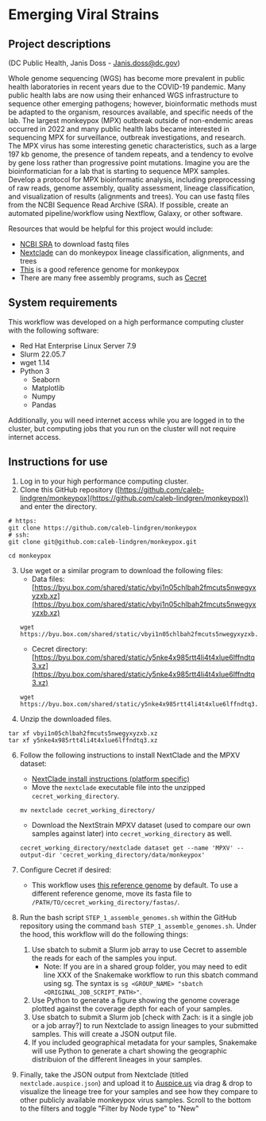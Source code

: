 # Emerging Viral Strains 

## Project descriptions

(DC Public Health, Janis Doss - Janis.doss@dc.gov)

Whole genome sequencing (WGS) has become more prevalent in public health laboratories in recent years due to the COVID-19 pandemic. Many public health labs are now using their enhanced WGS infrastructure to sequence other emerging pathogens; however, bioinformatic methods must be adapted to the organism, resources available, and specific needs of the lab. The largest monkeypox (MPX) outbreak outside of non-endemic areas occurred in 2022 and many public health labs became interested in sequencing MPX for surveillance, outbreak investigations, and research. The MPX virus has some interesting genetic characteristics, such as a large 197 kb genome, the presence of tandem repeats, and a tendency to evolve by gene loss rather than progressive point mutations. Imagine you are the bioinformatician for a lab that is starting to sequence MPX samples. Develop a protocol for MPX bioinformatic analysis, including preprocessing of raw reads, genome assembly, quality assessment, lineage classification, and visualization of results (alignments and trees). You can use fastq files from the NCBI Sequence Read Archive (SRA). If possible, create an automated pipeline/workflow using Nextflow, Galaxy, or other software.
 
Resources that would be helpful for this project would include:
- [NCBI SRA](https://www.ncbi.nlm.nih.gov/sra) to download fastq files
- [Nextclade](https://clades.nextstrain.org/) can do monkeypox lineage classification, alignments, and trees
- [This](https://www.ncbi.nlm.nih.gov/nuccore/NC_063383) is a good reference genome for monkeypox
- There are many free assembly programs, such as [Cecret](https://github.com/UPHL-BioNGS/Cecret)

## System requirements

This workflow was developed on a high performance computing cluster with the following software:

- Red Hat Enterprise Linux Server 7.9
- Slurm 22.05.7
- wget 1.14
- Python 3
    - Seaborn
    - Matplotlib
    - Numpy
    - Pandas
    
Additionally, you will need internet access while you are logged in to the cluster, but computing jobs that you run on the cluster will not require internet access. 

## Instructions for use

1. Log in to your high performance computing cluster. 
2. Clone this GitHub repository ([https://github.com/caleb-lindgren/monkeypox](https://github.com/caleb-lindgren/monkeypox)) and enter the directory.
```unix
# https:
git clone https://github.com/caleb-lindgren/monkeypox
# ssh:
git clone git@github.com:caleb-lindgren/monkeypox.git

cd monkeypox
```
3. Use wget or a similar program to download the following files:
    - Data files: [https://byu.box.com/shared/static/vbyi1n05chlbah2fmcuts5nwegyxyzxb.xz](https://byu.box.com/shared/static/vbyi1n05chlbah2fmcuts5nwegyxyzxb.xz)
    ```unix
    wget https://byu.box.com/shared/static/vbyi1n05chlbah2fmcuts5nwegyxyzxb.xz
    ```
    - Cecret directory: [https://byu.box.com/shared/static/y5nke4x985rtt4li4t4xlue6lffndtq3.xz](https://byu.box.com/shared/static/y5nke4x985rtt4li4t4xlue6lffndtq3.xz)
    ```unix
    wget https://byu.box.com/shared/static/y5nke4x985rtt4li4t4xlue6lffndtq3.xz
    ```
4. Unzip the downloaded files.
 ```unix
tar xf vbyi1n05chlbah2fmcuts5nwegyxyzxb.xz
tar xf y5nke4x985rtt4li4t4xlue6lffndtq3.xz
```
6. Follow the following instructions to install NextClade and the MPXV dataset:
    - [NextClade install instructions (platform specific)](https://docs.nextstrain.org/projects/nextclade/en/stable/user/nextclade-cli.html#download-from-command-line)
    - Move the `nextclade` executable file into the unzipped `cecret_working_directory`.
    ```unix
    mv nextclade cecret_working_directory/
    ```
    - Download the NextStrain MPXV dataset (used to compare our own samples against later) into `cecret_working_directory` as well.
    ```unix
    cecret_working_directory/nextclade dataset get --name 'MPXV' --output-dir 'cecret_working_directory/data/monkeypox'
    ```

6. Configure Cecret if desired:
    - This workflow uses [this reference genome](https://www.ncbi.nlm.nih.gov/nuccore/NC_063383) by default. To use a different reference genome, move its fasta file to `/PATH/TO/cecret_working_directory/fastas/`.
7. Run the bash script `STEP_1_assemble_genomes.sh` within the GitHub repository using the command `bash STEP_1_assemble_genomes.sh`. Under the hood, this workflow will do the following things:
    1. Use sbatch to submit a Slurm job array to use Cecret to assemble the reads for each of the samples you input.
        - Note: If you are in a shared group folder, you may need to edit line XXX of the Snakemake workflow to run this sbatch command using sg. The syntax is `sg <GROUP_NAME> "sbatch <ORIGINAL_JOB_SCRIPT_PATH>"`.
    2. Use Python to generate a figure showing the genome coverage plotted against the coverage depth for each of your samples.
    3. Use sbatch to submit a Slurm job [check with Zach: is it a single job or a job array?] to run Nextclade to assign lineages to your submitted samples. This will create a JSON output file.
    4. If you included geographical metadata for your samples, Snakemake will use Python to generate a chart showing the geographic distribuion of the different lineages in your samples.
8. Finally, take the JSON output from Nextclade (titled `nextclade.auspice.json`) and upload it to [Auspice.us](auspice.us) via drag & drop to visualize the lineage tree for your samples and see how they compare to other publicly available monkeypox virus samples. Scroll to the bottom to the filters and toggle "Filter by Node type" to "New"
